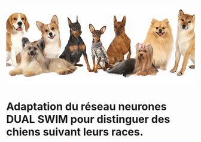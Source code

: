 ![breed_dogs.png](./images_illustrations/breed_dogs.png)

# Adaptation du réseau neurones **DUAL SWIM** pour distinguer des chiens suivant leurs races.
